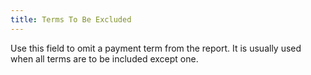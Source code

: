 ```yaml
---
title: Terms To Be Excluded
---
```



Use this field to omit a payment term from the report. It is usually used when all terms are to be included except one.
